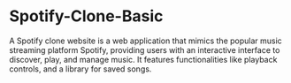 # Spotify-Clone-Basic
A Spotify clone website is a web application that mimics the popular music streaming platform Spotify, providing users with an interactive interface to discover, play, and manage music. It features functionalities like playback controls, and a library for saved songs.
